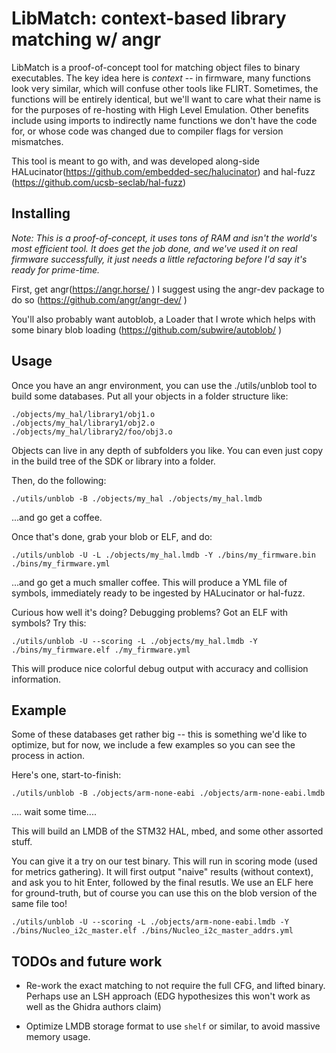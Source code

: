 # LibMatch: context-based library matching w/ angr

LibMatch is a proof-of-concept tool for matching object files to binary executables.  The key idea here is *context* -- in firmware, many functions look very similar, which will confuse other tools like FLIRT.  Sometimes, the functions will be entirely identical, but we'll want to care what their name is for the purposes of re-hosting with High Level Emulation. Other benefits include using imports to indirectly name functions we don't have the code for, or whose code was changed due to compiler flags for version mismatches.

This tool is meant to go with, and was developed along-side HALucinator(https://github.com/embedded-sec/halucinator) and hal-fuzz (https://github.com/ucsb-seclab/hal-fuzz)

## Installing

*Note: This is a proof-of-concept, it uses tons of RAM and isn't the world's most efficient tool.  It does get the job done, and we've used it on real firmware successfully, it just needs a little refactoring before I'd say it's ready for prime-time.*

First, get angr(https://angr.horse/ )
I suggest using the angr-dev package to do so (https://github.com/angr/angr-dev/ )

You'll also probably want autoblob, a Loader that I wrote which helps with some binary blob loading (https://github.com/subwire/autoblob/ ) 

## Usage

Once you have an angr environment, you can use the ./utils/unblob tool to build some databases.  Put all your objects in a folder structure like:
```
./objects/my_hal/library1/obj1.o
./objects/my_hal/library1/obj2.o
./objects/my_hal/library2/foo/obj3.o
```

Objects can live in any depth of subfolders you like.  You can even just copy in the build tree of the SDK or library into a folder.

Then, do the following:

```
./utils/unblob -B ./objects/my_hal ./objects/my_hal.lmdb
```

...and go get a coffee.

Once that's done, grab your blob or ELF, and do:

```
./utils/unblob -U -L ./objects/my_hal.lmdb -Y ./bins/my_firmware.bin ./bins/my_firmware.yml
```

...and go get a much smaller coffee. This will produce a YML file of symbols, immediately ready to be ingested by HALucinator or hal-fuzz.


Curious how well it's doing? Debugging problems? Got an ELF with symbols? Try this:

```
./utils/unblob -U --scoring -L ./objects/my_hal.lmdb -Y ./bins/my_firmware.elf ./my_firmware.yml
```

This will produce nice colorful debug output with accuracy and collision information.

## Example

Some of these databases get rather big -- this is something we'd like to optimize, but for now, we include a few examples so you can see the process in action.

Here's one, start-to-finish:

```
./utils/unblob -B ./objects/arm-none-eabi ./objects/arm-none-eabi.lmdb
```

.... wait some time....

This will build an LMDB of the STM32 HAL, mbed, and some other assorted stuff.

You can give it a try on our test binary.  This will run in scoring mode (used for metrics gathering).  It will first output "naive" results (without context), and ask you to hit Enter, followed by the final resutls.  We use an ELF here for ground-truth, but of course you can use this on the blob version of the same file too!

```
./utils/unblob -U --scoring -L ./objects/arm-none-eabi.lmdb -Y ./bins/Nucleo_i2c_master.elf ./bins/Nucleo_i2c_master_addrs.yml
```

## TODOs and future work

* Re-work the exact matching to not require the full CFG, and lifted binary.  Perhaps use an LSH approach (EDG hypothesizes this won't work as well as the Ghidra authors claim)

* Optimize LMDB storage format to use `shelf` or similar, to avoid massive memory usage.

